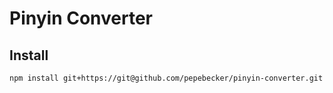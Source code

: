 # Pinyin Converter
## Install
```shell
npm install git+https://git@github.com/pepebecker/pinyin-converter.git
```
